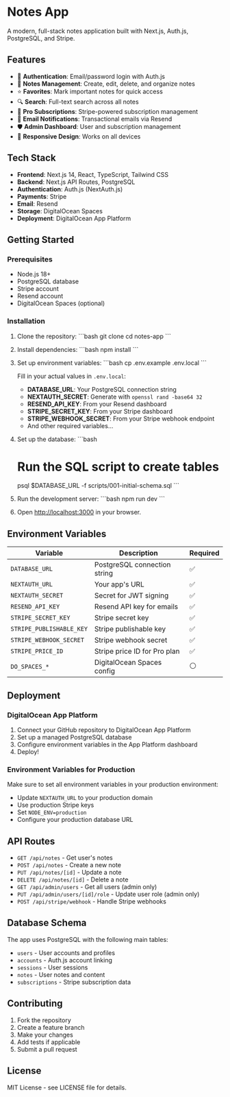 # Notes App

A modern, full-stack notes application built with Next.js, Auth.js, PostgreSQL, and Stripe.

## Features

- 🔐 **Authentication**: Email/password login with Auth.js
- 📝 **Notes Management**: Create, edit, delete, and organize notes
- ⭐ **Favorites**: Mark important notes for quick access
- 🔍 **Search**: Full-text search across all notes
- 👑 **Pro Subscriptions**: Stripe-powered subscription management
- 📧 **Email Notifications**: Transactional emails via Resend
- 🛡️ **Admin Dashboard**: User and subscription management
- 📱 **Responsive Design**: Works on all devices

## Tech Stack

- **Frontend**: Next.js 14, React, TypeScript, Tailwind CSS
- **Backend**: Next.js API Routes, PostgreSQL
- **Authentication**: Auth.js (NextAuth.js)
- **Payments**: Stripe
- **Email**: Resend
- **Storage**: DigitalOcean Spaces
- **Deployment**: DigitalOcean App Platform

## Getting Started

### Prerequisites

- Node.js 18+ 
- PostgreSQL database
- Stripe account
- Resend account
- DigitalOcean Spaces (optional)

### Installation

1. Clone the repository:
   \`\`\`bash
   git clone <your-repo-url>
   cd notes-app
   \`\`\`

2. Install dependencies:
   \`\`\`bash
   npm install
   \`\`\`

3. Set up environment variables:
   \`\`\`bash
   cp .env.example .env.local
   \`\`\`
   
   Fill in your actual values in `.env.local`:

   - **DATABASE_URL**: Your PostgreSQL connection string
   - **NEXTAUTH_SECRET**: Generate with `openssl rand -base64 32`
   - **RESEND_API_KEY**: From your Resend dashboard
   - **STRIPE_SECRET_KEY**: From your Stripe dashboard
   - **STRIPE_WEBHOOK_SECRET**: From your Stripe webhook endpoint
   - And other required variables...

4. Set up the database:
   \`\`\`bash
   # Run the SQL script to create tables
   psql $DATABASE_URL -f scripts/001-initial-schema.sql
   \`\`\`

5. Run the development server:
   \`\`\`bash
   npm run dev
   \`\`\`

6. Open [http://localhost:3000](http://localhost:3000) in your browser.

## Environment Variables

| Variable | Description | Required |
|----------|-------------|----------|
| `DATABASE_URL` | PostgreSQL connection string | ✅ |
| `NEXTAUTH_URL` | Your app's URL | ✅ |
| `NEXTAUTH_SECRET` | Secret for JWT signing | ✅ |
| `RESEND_API_KEY` | Resend API key for emails | ✅ |
| `STRIPE_SECRET_KEY` | Stripe secret key | ✅ |
| `STRIPE_PUBLISHABLE_KEY` | Stripe publishable key | ✅ |
| `STRIPE_WEBHOOK_SECRET` | Stripe webhook secret | ✅ |
| `STRIPE_PRICE_ID` | Stripe price ID for Pro plan | ✅ |
| `DO_SPACES_*` | DigitalOcean Spaces config | ⚪ |

## Deployment

### DigitalOcean App Platform

1. Connect your GitHub repository to DigitalOcean App Platform
2. Set up a managed PostgreSQL database
3. Configure environment variables in the App Platform dashboard
4. Deploy!

### Environment Variables for Production

Make sure to set all environment variables in your production environment:

- Update `NEXTAUTH_URL` to your production domain
- Use production Stripe keys
- Set `NODE_ENV=production`
- Configure your production database URL

## API Routes

- `GET /api/notes` - Get user's notes
- `POST /api/notes` - Create a new note
- `PUT /api/notes/[id]` - Update a note
- `DELETE /api/notes/[id]` - Delete a note
- `GET /api/admin/users` - Get all users (admin only)
- `PUT /api/admin/users/[id]/role` - Update user role (admin only)
- `POST /api/stripe/webhook` - Handle Stripe webhooks

## Database Schema

The app uses PostgreSQL with the following main tables:

- `users` - User accounts and profiles
- `accounts` - Auth.js account linking
- `sessions` - User sessions
- `notes` - User notes and content
- `subscriptions` - Stripe subscription data

## Contributing

1. Fork the repository
2. Create a feature branch
3. Make your changes
4. Add tests if applicable
5. Submit a pull request

## License

MIT License - see LICENSE file for details.
